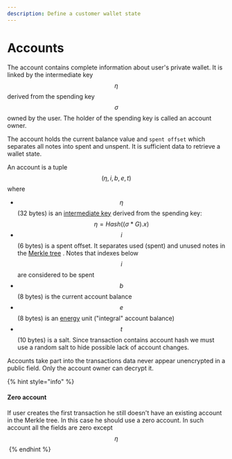 ```yaml
---
description: Define a customer wallet state
---
```


# Accounts

The account contains complete information about user's private wallet. It is linked by the intermediate key $$\eta$$ derived from the spending key $$\sigma$$owned by the user. The holder of the spending key is called an account owner.

The account holds the current balance value and `spent offset` which separates all notes into spent and unspent. It is sufficient data to retrieve a wallet state.

An account is a tuple $$(\eta, i, b, e, t)$$ where

* $$\eta$$ (32 bytes) is an [intermediate key](../zkbob-keys/) derived from the spending key: $$\eta = Hash((\sigma*G).x)$$
* $$i$$(6 bytes) is a spent offset. It separates used (spent) and unused notes in the [Merkle tree](../untitled/) . Notes that indexes below $$i$$ are considered to be spent
* $$b$$(8 bytes) is the current account balance
* $$e$$(8 bytes) is an [energy](../../in-development/energy-token.md) unit ("integral" account balance)
* $$t$$(10 bytes) is a salt. Since transaction contains account hash we must use a random salt to hide possible lack of account changes.

Accounts take part into the transactions data never appear unencrypted in a public field. Only the account owner can decrypt it.

{% hint style="info" %}
#### Zero account

If user creates the first transaction he still doesn't have an existing account in the Merkle tree. In this case he should use a zero account. In such account all the fields are zero except $$\eta$$​
{% endhint %}
